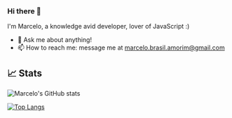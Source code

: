 <link href="https://languages.abranhe.com/logos.css" rel="stylesheet">


### Hi there 👋

I'm Marcelo, a knowledge avid developer, lover of JavaScript :)


- 💬 Ask me about anything!
- 📫 How to reach me: message me at marcelo.brasil.amorim@gmail.com

<!--
##  :wrench: Skills
<span style="margin-left:5px">
  <img alt="html" src="https://cdn.jsdelivr.net/npm/programming-languages-logos/src/html/html.png" height="26">
</span>
<span style="margin-left:5px">
  <img alt="typescript" src="https://cdn.jsdelivr.net/npm/programming-languages-logos/src/typescript/typescript.png" height="26">
</span>
<span style="margin-left:5px">
  <img alt="javascript" src="https://cdn.jsdelivr.net/npm/programming-languages-logos/src/javascript/javascript.png" height="26">
</span>
<span style="margin-left:5px">
  <img alt="ruby" src="https://cdn.jsdelivr.net/npm/programming-languages-logos/src/ruby/ruby.png" height="26">
</span>
<span style="margin-left:5px">
  <img alt="php" src="https://cdn.jsdelivr.net/npm/programming-languages-logos/src/php/php.png" height="26">
</span>
-->



## :chart_with_upwards_trend: Stats

![Marcelo's GitHub stats](https://github-readme-stats.vercel.app/api?username=marcelo-amorim&count_private=true&show_icons=true&theme=tokyonight)

[![Top Langs](https://github-readme-stats.vercel.app/api/top-langs/?username=marcelo-amorim&theme=tokyonight)](https://github.com/anuraghazra/github-readme-stats)



